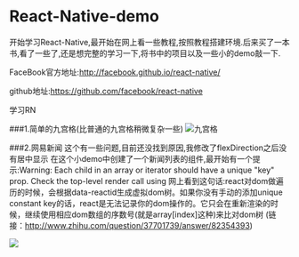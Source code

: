 # React-Native-demo

开始学习React-Native,最开始在网上看一些教程,按照教程搭建环境.后来买了一本书,看了一些了,还是想完整的学习一下,将书中的项目以及一些小的demo敲一下.

FaceBook官方地址:http://facebook.github.io/react-native/

github地址:https://github.com/facebook/react-native

学习RN

###1.简单的九宫格(比普通的九宫格稍微复杂一些)
![九宫格](https://box.worktile.com/view/71758690a2c648efb1da73dea5b24171?pid=39f1a5e31a40410cbd72fafeae831bf6&token=5f46b8d2b9604b0a93e32ceeda3d8a75&dt=)



###2.网易新闻
这个有一些问题,目前还没找到原因,我修改了flexDirection之后没有居中显示
在这个小demo中创建了一个新闻列表的组件,最开始有一个提示:Warning: Each child in an array or iterator should have a unique "key" prop. Check the top-level render call using
网上看到这句话:react对dom做遍历的时候，会根据data-reactid生成虚拟dom树。如果你没有手动的添加unique constant key的话，react是无法记录你的dom操作的。它只会在重新渲染的时候，继续使用相应dom数组的序数号(就是array[index]这种)来比对dom树
(链接：http://www.zhihu.com/question/37701739/answer/82354393)


![](https://box.worktile.com/view/ecced1823fef469b9005ff6306cfeac7?pid=39f1a5e31a40410cbd72fafeae831bf6&token=5f46b8d2b9604b0a93e32ceeda3d8a75&dt=)


